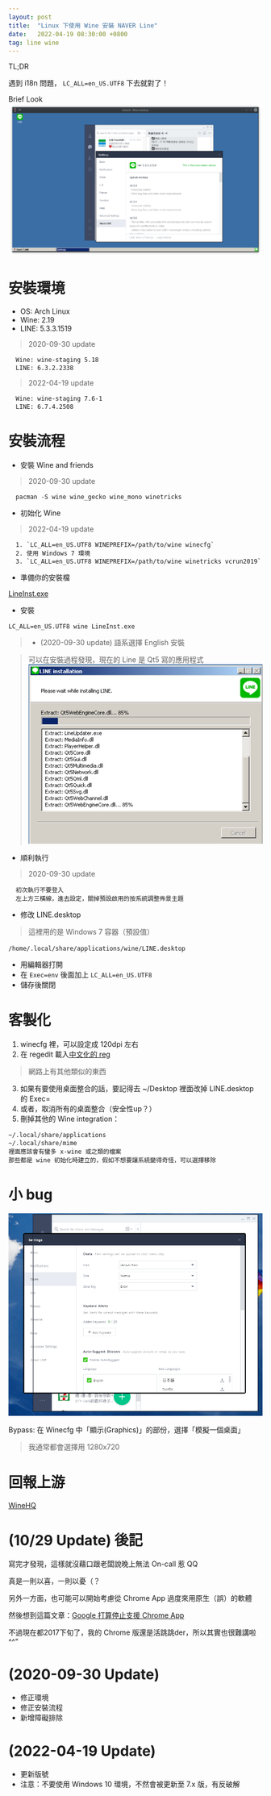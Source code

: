 ```yaml
---
layout: post
title:  "Linux 下使用 Wine 安裝 NAVER Line"
date:   2022-04-19 08:30:00 +0800
tag: line wine
---
```


TL;DR

  遇到 i18n 問題， `LC_ALL=en_US.UTF8` 下去就對了！

Brief Look
![wine-line.png](/assets/wine-line.png)

# 安裝環境

- OS: Arch Linux
- Wine: 2.19
- LINE: 5.3.3.1519

> 2020-09-30 update
```
  Wine: wine-staging 5.18
  LINE: 6.3.2.2338
```

> 2022-04-19 update
```
  Wine: wine-staging 7.6-1
  LINE: 6.7.4.2508
```

# 安裝流程

- 安裝 Wine and friends

> 2020-09-30 update
```
  pacman -S wine wine_gecko wine_mono winetricks
```

- 初始化 Wine

> 2022-04-19 update
```
  1. `LC_ALL=en_US.UTF8 WINEPREFIX=/path/to/wine winecfg`
  2. 使用 Windows 7 環境
  3. `LC_ALL=en_US.UTF8 WINEPREFIX=/path/to/wine winetricks vcrun2019`
```

- 準備你的安裝檔

[LineInst.exe](https://desktop.line-scdn.net/win/new/LineInst.exe)

- 安裝

```
LC_ALL=en_US.UTF8 wine LineInst.exe
```

> - (2020-09-30 update) 語系選擇 English 安裝

> 可以在安裝過程發現，現在的 Line 是 Qt5 寫的應用程式
![wine qt5](/assets/wine-qt5.png)

- 順利執行

> 2020-09-30 update
```
  初次執行不要登入
  左上方三橫線，進去設定，關掉預設啟用的按系統調整佈景主題
```

- 修改 LINE.desktop

> 這裡用的是 Windows 7 容器（預設值）

`/home/.local/share/applications/wine/LINE.desktop`

  - 用編輯器打開
  - 在 `Exec=env` 後面加上 `LC_ALL=en_US.UTF8`
  - 儲存後關閉

# 客製化

1. winecfg 裡，可以設定成 120dpi 左右
2. 在 regedit 載入[中文化的 reg](https://gist.github.com/Brli/355f275a5967e82fa044470f6a85d2a0)
> 網路上有其他類似的東西
3. 如果有要使用桌面整合的話，要記得去 ~/Desktop 裡面改掉 LINE.desktop 的 Exec=
4. 或者，取消所有的桌面整合（安全性up？）
5. 刪掉其他的 Wine integration：

```
~/.local/share/applications
~/.local/share/mime
裡面應該會有蠻多 x-wine 或之類的檔案
那些都是 wine 初始化時建立的，假如不想要讓系統變得奇怪，可以選擇移除
```

# 小 bug

![wine-line-bug.png](/assets/wine-line-bug.png)

Bypass: 在 Winecfg 中「顯示(Graphics)」的部份，選擇「模擬一個桌面」

> 我通常都會選擇用 1280x720

# 回報上游

[WineHQ](https://appdb.winehq.org/objectManager.php?sClass=version&iId=35664)

# (10/29 Update) 後記

寫完才發現，這樣就沒藉口跟老闆說晚上無法 On-call 惹 QQ

真是一則以喜，一則以憂（？

另外一方面，也可能可以開始考慮從 Chrome App 過度來用原生（誤）的軟體

然後想到這篇文章：[Google 打算停止支援 Chrome App](https://www.theverge.com/2016/8/19/12555052/google-shutting-down-chrome-apps)

不過現在都2017下旬了，我的 Chrome 版還是活跳跳der，所以其實也很難講啦 ^^"

# (2020-09-30 Update)

- 修正環境
- 修正安裝流程
- 新增障礙排除

# (2022-04-19 Update)

- 更新版號
- 注意：不要使用 Windows 10 環境，不然會被更新至 7.x 版，有反破解
